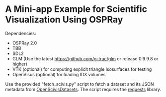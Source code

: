# A Mini-app Example for Scientific Visualization Using OSPRay

Dependencies:

- OSPRay 2.0
- TBB
- SDL2
- GLM (Use the latest https://github.com/g-truc/glm or release 0.9.9.8 or higher)
- VTK (optional) for computing explicit triangle isosurfaces for testing
- OpenVisus (optional) for loading IDX volumes

Use the provided "fetch_scivis.py" script to fetch a dataset and its
JSON metadata from [OpenScivisDatasets](https://klacansky.com/open-scivis-datasets/).
The script requires the [requests](https://requests.readthedocs.io/en/master/) library.

